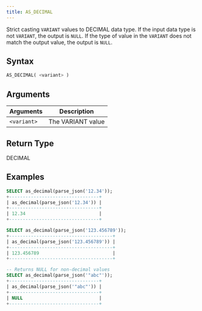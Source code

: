 ```yaml
---
title: AS_DECIMAL
---
```


Strict casting `VARIANT` values to DECIMAL data type.
If the input data type is not `VARIANT`, the output is `NULL`.
If the type of value in the `VARIANT` does not match the output value, the output is `NULL`.

## Syntax

```sql
AS_DECIMAL( <variant> )
```

## Arguments

| Arguments   | Description       |
|-------------|-------------------|
| `<variant>` | The VARIANT value |

## Return Type

DECIMAL

## Examples

```sql
SELECT as_decimal(parse_json('12.34'));
+---------------------------------+
| as_decimal(parse_json('12.34')) |
+---------------------------------+
| 12.34                           |
+---------------------------------+

SELECT as_decimal(parse_json('123.456789'));
+--------------------------------------+
| as_decimal(parse_json('123.456789')) |
+--------------------------------------+
| 123.456789                           |
+--------------------------------------+

-- Returns NULL for non-decimal values
SELECT as_decimal(parse_json('"abc"'));
+---------------------------------+
| as_decimal(parse_json('"abc"')) |
+---------------------------------+
| NULL                            |
+---------------------------------+
```
